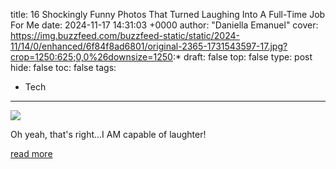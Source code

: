 title: 16 Shockingly Funny Photos That Turned Laughing Into A Full-Time Job For Me
date: 2024-11-17 14:31:03 +0000
author: "Daniella Emanuel"
cover: https://img.buzzfeed.com/buzzfeed-static/static/2024-11/14/0/enhanced/6f84f8ad6801/original-2365-1731543597-17.jpg?crop=1250:625;0,0%26downsize=1250:*
draft: false
top: false
type: post
hide: false
toc: false
tags:
  - Tech
---

![](https://img.buzzfeed.com/buzzfeed-static/static/2024-11/14/0/enhanced/6f84f8ad6801/original-2365-1731543597-17.jpg?crop=1250:625;0,0%26downsize=1250:*)

Oh yeah, that's right...I AM capable of laughter!

[read more](https://www.buzzfeed.com/daniellaemanuel/16-shockingly-funny-photos-reddit)
